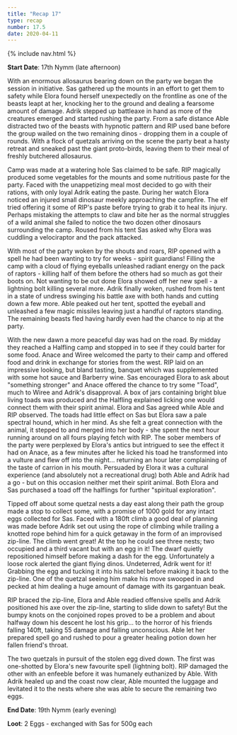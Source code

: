 ```yaml
---
title: "Recap 17"
type: recap
number: 17.5
date: 2020-04-11
---
```


{% include nav.html %}

**Start Date**: 17th Nymm (late afternoon)

With an enormous allosaurus bearing down on the party we began the session in initiative. Sas gathered up the mounts in an effort to get them to safety while Elora found herself unexpectedly on the frontline as one of the beasts leapt at her, knocking her to the ground and dealing a fearsome amount of damage. Adrik stepped up battleaxe in hand as more of the creatures emerged and started rushing the party. From a safe distance Able distracted two of the beasts with hypnotic pattern and RIP used bane before the group wailed on the two remaining dinos - dropping them in a couple of rounds. With a flock of quetzals arriving on the scene the party beat a hasty retreat and sneaked past the giant proto-birds, leaving them to their meal of freshly butchered allosaurus. 

Camp was made at a watering hole Sas claimed to be safe. RIP magically produced some vegetables for the mounts and some nutritious paste for the party. Faced with the unappetizing meal most decided to go with their rations, with only loyal Adrik eating the paste. During her watch Elora noticed an injured small dinosaur meekly approaching the campfire. The elf tried offering it some of RIP's paste before trying to grab it to heal its injury. Perhaps mistaking the attempts to claw and bite her as the normal struggles of a wild animal she failed to notice the two dozen other dinosaurs surrounding the camp. Roused from his tent Sas asked why Elora was cuddling a velociraptor and the pack attacked.

With most of the party woken by the shouts and roars, RIP opened with a spell he had been wanting to try for weeks - spirit guardians! Filling the camp with a cloud of flying eyeballs unleashed radiant energy on the pack of raptors - killing half of them before the others had so much as got their boots on. Not wanting to be out done Elora showed off her new spell - a lightning bolt killing several more. Adrik finally woken, rushed from his tent in a state of undress swinging his battle axe with both hands and cutting down a few more. Able peaked out her tent, spotted the eyeball and unleashed a few magic missiles leaving just a handful of raptors standing. The remaining beasts fled having hardly even had the chance to nip at the party.

With the new dawn a more peaceful day was had on the road. By midday they reached a Halfling camp and stopped in to see if they could barter for some food. Anace and Wiree welcomed the party to their camp and offered food and drink in exchange for stories from the west. RIP laid on an impressive looking, but bland tasting, banquet which was supplemented with some hot sauce and Barberry wine. Sas encouraged Elora to ask about "something stronger" and Anace offered the chance to try some "Toad", much to Wiree and Adrik's disapproval. A box of jars containing bright blue living toads was produced and the Halfling explained licking one would connect them with their spirit animal. Elora and Sas agreed while Able and RIP observed. The toads had little effect on Sas but Elora saw a pale spectral hound, which in her mind. As she felt a great connection with the animal, it stepped to and merged into her body - she spent the next hour running around on all fours playing fetch with RIP. The sober members of the party were perplexed by Elora's antics but intrigued to see the effect it had on Anace, as a few minutes after he licked his toad he transformed into a vulture and flew off into the night… returning an hour later complaining of the taste of carrion in his mouth. Persuaded by Elora it was a cultural experience (and absolutely not a recreational drug) both Able and Adrik had a go - but on this occasion neither met their spirit animal. Both Elora and Sas purchased a toad off the halflings for further "spiritual exploration".

Tipped off about some quetzal nests a day east along their path the group made a stop to collect some, with a promise of 1000 gold for any intact eggs collected for Sas. Faced with a 180ft climb a good deal of planning was made before Adrik set out using the rope of climbing while trailing a knotted rope behind him for a quick getaway in the form of an improvised zip-line. The climb went great! At the top he could see three nests; two occupied and a third vacant but with an egg in it! The dwarf quietly repositioned himself before making a dash for the egg. Unfortunately a loose rock alerted the giant flying dinos. Undeterred, Adrik went for it! Grabbing the egg and tucking it into his satchel before making it back to the zip-line. One of the quetzal seeing him make his move swooped in and pecked at him dealing a huge amount of damage with its gargantuan beak.

RIP braced the zip-line, Elora and Able readied offensive spells and Adrik positioned his axe over the zip-line, starting to slide down to safety! But the bumpy knots on the conjoined ropes proved to be a problem and about halfway down his descent he lost his grip… to the horror of his friends falling 140ft, taking 55 damage and falling unconscious. Able let her prepared spell go and rushed to pour a greater healing potion down her fallen friend's throat.

The two quetzals in pursuit of the stolen egg dived down. The first was one-shotted by Elora's new favourite spell (lightning bolt). RIP damaged the other with an enfeeble before it was humanely euthanized by Able. With Adrik healed up and the coast now clear, Able mounted the luggage and levitated it to the nests where she was able to secure the remaining two eggs.

**End Date**: 19th Nymm (early evening)

**Loot**: 2 Eggs - exchanged with Sas for 500g each